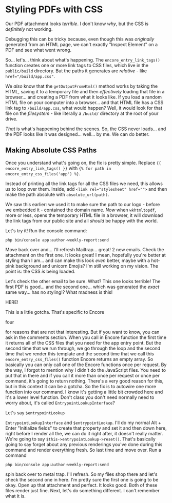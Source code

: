 # Styling PDFs with CSS

Our PDF attachment looks *terrible*. I don't know *why*, but the CSS is *definitely*
not working.

Debugging this can be tricky because, even though this was *originally* generated
from an HTML page, we can't exactly "Inspect Element" on a PDF and see what went
wrong.

So... let's... think about what's happening. The `encore_entry_link_tags()`
function creates one or more link tags to CSS files, which live in the `public/build`
directory. But the paths it generates are *relative* - like `href="/build/app.css"`.

We *also* know that the `getOutputFromHtml()` method works by taking the HTML,
saving it to a temporary file and then *effectively* loading that file in a browser...
and creating a PDF from what it looks like. If you load a random HTML file on
your computer into a browser... and that HTML file has a CSS link tag to
`/build/app.css`, what would happen? Well, it would look for that file on
the *filesystem* - like literally a `/build/` directory at the root of your drive.

*That* is what's happening behind the scenes. So, the CSS never loads... and the
PDF looks like it was designed... well... by me. We can do better.

## Making Absolute CSS Paths

Once you understand what's going on, the fix is pretty simple. Replace
`{{ encore_entry_link_tags() }}` with
`{% for path in encore_entry_css_files('app') %}`.

Instead of printing all the link tags for all the CSS files we need, this allows
us to loop over them. Inside, add `<link rel="stylesheet" href="">` and
then make the path absolute with `absolute_url(path)`.

We saw this earlier: we used it to make sure the path to our logo - before we
embedded it - contained the domain name. *Now* when `wkhtmltopdf`, more or less,
opens the temporary HTML file in a browser, it will download the link tags from
our public site and all *should* be happy with the world.

Let's try it! Run the console command:

```terminal-silent
php bin/console app:author-weekly-report:send
```

Move back over and... I'll refresh Mailtrap... great! 2 new emails. Check the
attachment on the first one. It looks great! I mean, hopefully you're better at
styling than I am... and can make this look *even* better, maybe with a hot-pink
background and unicorn Emojis? I'm still working on my vision. The point is: the
CSS *is* being loaded.

Let's check the other email to be sure. What? This one looks terrible! The first
PDF is good... and the second one... which was generated the *exact* same way...
has no styling!? What madness is this!

HERE!

This is a little gotcha. That's specific to
Encore

four

for reasons that are not that interesting. But if you want to know, you can ask in
the comments section. When you call in Encore function the first time it returns all
of the CSS files that you need for the app entry point. But the second time that we
run through, we go through the loop and the second time that we render this template
and the second time that we call this `encore_entry_css_files()` function Encore returns
an empty array. So basically you can only call one of the Encore functions once per
request. By the way, I forgot to mention why I didn't do the JavaScript files. You
need to put that in there and if you call it more than once per request or once per
command, it's going to return nothing. There's a very good reason for this, but in
this context it can be a gotcha. So the fix is to autowire one more function into
our command. I know it's getting a little bit crowded here and it's a lower level
function. Don't class you don't need normally need to worry about, it's called
`EntrypointLookupInterface`?

Let's say `$entrypointLookup`

`EntrypointLookupInterface` and `$entrypointLookup`. I'll do my normal Alt + Enter
"Initialize fields" to create that property and set it and then down here, right before
I render all the, we can do it right after, it doesn't really matter. We're going to
say `$this->entrypointLookup->reset()`. That's basically going to say
forget about any previous renderings you've done during this command and render
everything fresh. So last time and move over. Run a command

```terminal-silent
php bin/console app:author-weekly-report:send
```

spin back over to metal
trap. I'll refresh. So my files shop there and let's check the second one in here.
I'm pretty sure the first one is going to be okay. Open up that attachment and
perfect. It looks good. Both of these files render just fine. Next, let's do
something different. I can't remember what it is.